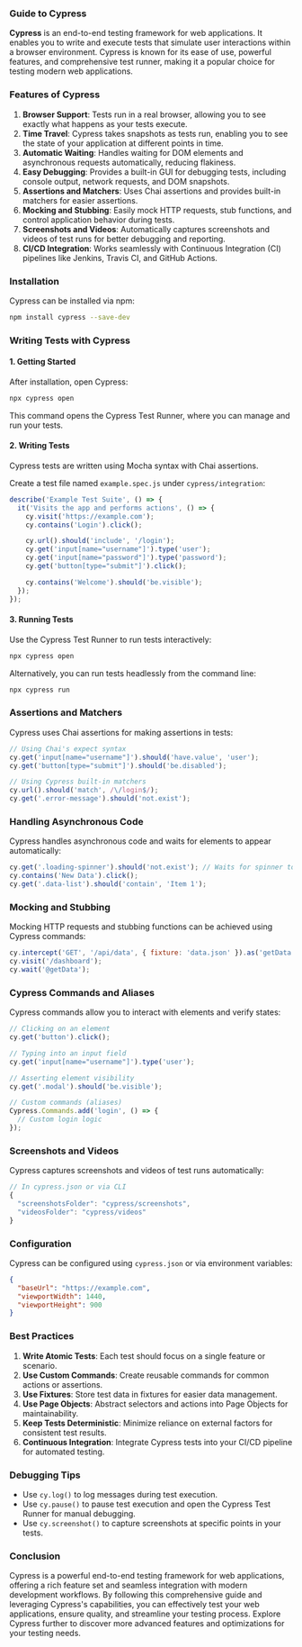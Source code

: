 ### Guide to Cypress

**Cypress** is an end-to-end testing framework for web applications. It enables you to write and execute tests that simulate user interactions within a browser environment. Cypress is known for its ease of use, powerful features, and comprehensive test runner, making it a popular choice for testing modern web applications.

### Features of Cypress

1. **Browser Support**: Tests run in a real browser, allowing you to see exactly what happens as your tests execute.
2. **Time Travel**: Cypress takes snapshots as tests run, enabling you to see the state of your application at different points in time.
3. **Automatic Waiting**: Handles waiting for DOM elements and asynchronous requests automatically, reducing flakiness.
4. **Easy Debugging**: Provides a built-in GUI for debugging tests, including console output, network requests, and DOM snapshots.
5. **Assertions and Matchers**: Uses Chai assertions and provides built-in matchers for easier assertions.
6. **Mocking and Stubbing**: Easily mock HTTP requests, stub functions, and control application behavior during tests.
7. **Screenshots and Videos**: Automatically captures screenshots and videos of test runs for better debugging and reporting.
8. **CI/CD Integration**: Works seamlessly with Continuous Integration (CI) pipelines like Jenkins, Travis CI, and GitHub Actions.

### Installation

Cypress can be installed via npm:

```bash
npm install cypress --save-dev
```

### Writing Tests with Cypress

#### 1. Getting Started

After installation, open Cypress:

```bash
npx cypress open
```

This command opens the Cypress Test Runner, where you can manage and run your tests.

#### 2. Writing Tests

Cypress tests are written using Mocha syntax with Chai assertions.

Create a test file named `example.spec.js` under `cypress/integration`:

```javascript
describe('Example Test Suite', () => {
  it('Visits the app and performs actions', () => {
    cy.visit('https://example.com');
    cy.contains('Login').click();

    cy.url().should('include', '/login');
    cy.get('input[name="username"]').type('user');
    cy.get('input[name="password"]').type('password');
    cy.get('button[type="submit"]').click();

    cy.contains('Welcome').should('be.visible');
  });
});
```

#### 3. Running Tests

Use the Cypress Test Runner to run tests interactively:

```bash
npx cypress open
```

Alternatively, you can run tests headlessly from the command line:

```bash
npx cypress run
```

### Assertions and Matchers

Cypress uses Chai assertions for making assertions in tests:

```javascript
// Using Chai's expect syntax
cy.get('input[name="username"]').should('have.value', 'user');
cy.get('button[type="submit"]').should('be.disabled');

// Using Cypress built-in matchers
cy.url().should('match', /\/login$/);
cy.get('.error-message').should('not.exist');
```

### Handling Asynchronous Code

Cypress handles asynchronous code and waits for elements to appear automatically:

```javascript
cy.get('.loading-spinner').should('not.exist'); // Waits for spinner to disappear
cy.contains('New Data').click();
cy.get('.data-list').should('contain', 'Item 1');
```

### Mocking and Stubbing

Mocking HTTP requests and stubbing functions can be achieved using Cypress commands:

```javascript
cy.intercept('GET', '/api/data', { fixture: 'data.json' }).as('getData');
cy.visit('/dashboard');
cy.wait('@getData');
```

### Cypress Commands and Aliases

Cypress commands allow you to interact with elements and verify states:

```javascript
// Clicking on an element
cy.get('button').click();

// Typing into an input field
cy.get('input[name="username"]').type('user');

// Asserting element visibility
cy.get('.modal').should('be.visible');

// Custom commands (aliases)
Cypress.Commands.add('login', () => {
  // Custom login logic
});
```

### Screenshots and Videos

Cypress captures screenshots and videos of test runs automatically:

```javascript
// In cypress.json or via CLI
{
  "screenshotsFolder": "cypress/screenshots",
  "videosFolder": "cypress/videos"
}
```

### Configuration

Cypress can be configured using `cypress.json` or via environment variables:

```json
{
  "baseUrl": "https://example.com",
  "viewportWidth": 1440,
  "viewportHeight": 900
}
```

### Best Practices

1. **Write Atomic Tests**: Each test should focus on a single feature or scenario.
2. **Use Custom Commands**: Create reusable commands for common actions or assertions.
3. **Use Fixtures**: Store test data in fixtures for easier data management.
4. **Use Page Objects**: Abstract selectors and actions into Page Objects for maintainability.
5. **Keep Tests Deterministic**: Minimize reliance on external factors for consistent test results.
6. **Continuous Integration**: Integrate Cypress tests into your CI/CD pipeline for automated testing.

### Debugging Tips

- Use `cy.log()` to log messages during test execution.
- Use `cy.pause()` to pause test execution and open the Cypress Test Runner for manual debugging.
- Use `cy.screenshot()` to capture screenshots at specific points in your tests.

### Conclusion

Cypress is a powerful end-to-end testing framework for web applications, offering a rich feature set and seamless integration with modern development workflows. By following this comprehensive guide and leveraging Cypress's capabilities, you can effectively test your web applications, ensure quality, and streamline your testing process. Explore Cypress further to discover more advanced features and optimizations for your testing needs.